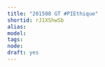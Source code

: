 ```yaml
---
title: "201508 GT #PIEthique"
shortid: rJ1XShwSb
alias: 
model: 
tags: 
node: 
draft: yes
--- 
```

 